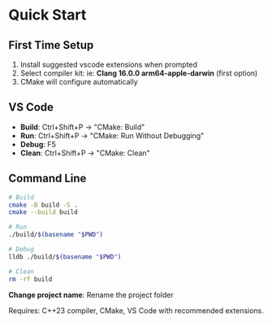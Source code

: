 # Quick Start

## First Time Setup
1. Install suggested vscode extensions when prompted
2. Select compiler kit: ie: **Clang 16.0.0 arm64-apple-darwin** (first option)
3. CMake will configure automatically

## VS Code
- **Build**: Ctrl+Shift+P → "CMake: Build"
- **Run**: Ctrl+Shift+P → "CMake: Run Without Debugging"  
- **Debug**: F5
- **Clean**: Ctrl+Shift+P → "CMake: Clean"

## Command Line
```bash
# Build
cmake -B build -S .
cmake --build build

# Run
./build/$(basename "$PWD")

# Debug
lldb ./build/$(basename "$PWD")

# Clean
rm -rf build
```

**Change project name**: Rename the project folder

Requires: C++23 compiler, CMake, VS Code with recommended extensions.